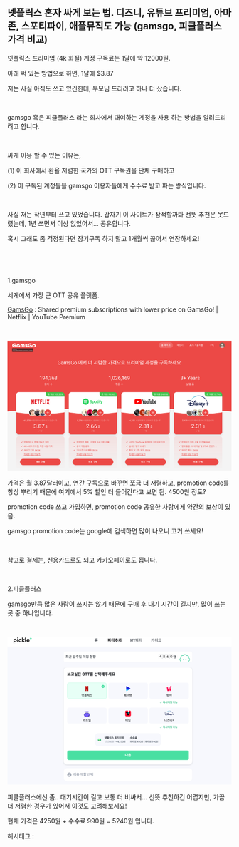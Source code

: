 ## 넷플릭스 혼자 싸게 보는 법. 디즈니, 유튜브 프리미엄, 아마존, 스포티파이, 애플뮤직도 가능 (gamsgo, 피클플러스 가격 비교)

넷플릭스 프리미엄 (4k 화질) 계정 구독료는 1달에 약 12000원.

아래 써 있는 방법으로 하면, 1달에 $3.87

저는 사실 아직도 쓰고 있긴한데, 부모님 드리려고 하나 더 샀습니다.

​

gamsgo 혹은 피클플러스 라는 회사에서 대여하는 계정을 사용 하는 방법을 알려드리려고 합니다.

​

싸게 이용 할 수 있는 이유는,

(1) 이 회사에서 환율 저렴한 국가의 OTT 구독권을 단체 구매하고

(2) 이 구독된 계정들을 gamsgo 이용자들에게 수수료 받고 파는 방식입니다.

​

사실 저는 작년부터 쓰고 있었습니다. 갑자기 이 사이트가 잠적할까봐 선뜻 추천은 못드렸는데, 1년 쓰면서 이상 없었어서... 공유합니다.

혹시 그래도 좀 걱정된다면 장기구독 하지 말고 1개월씩 끊어서 연장하세요!

​

​

1.gamsgo

세계에서 가장 큰 OTT 공유 플랫폼.

[GamsGo](https://www.gamsgo.com/partner/ykeX7B) : Shared premium subscriptions with lower price on GamsGo! | Netflix | YouTube Premium

​

![0](./asset/0.png)

가격은 월 3.87달러이고, 연간 구독으로 바꾸면 쪼금 더 저렴하고, promotion code를 항상 뿌리기 때문에 여기에서 5% 할인 더 들어간다고 보면 됨. 4500원 정도?

promotion code 쓰고 가입하면, promotion code 공유한 사람에게 약간의 보상이 있음.

gamsgo promotion code는 google에 검색하면 많이 나오니 고거 쓰세요!

​

참고로 결제는, 신용카드로도 되고 카카오페이로도 됩니다.

​

2.피클플러스

gamsgo만큼 많은 사람이 쓰지는 않기 때문에 구매 후 대기 시간이 길지만, 많이 쓰는 곳 중 하나입니다.

​

![1](./asset/1.png)

피클플러스에선 좀.. 대기시간이 길고 보통 더 비싸서... 선뜻 추천하긴 어렵지만, 가끔 더 저렴한 경우가 있어서 이것도 고려해보세요!

현재 가격은 4250원 + 수수료 990원 = 5240원 입니다.

 해시태그 : 